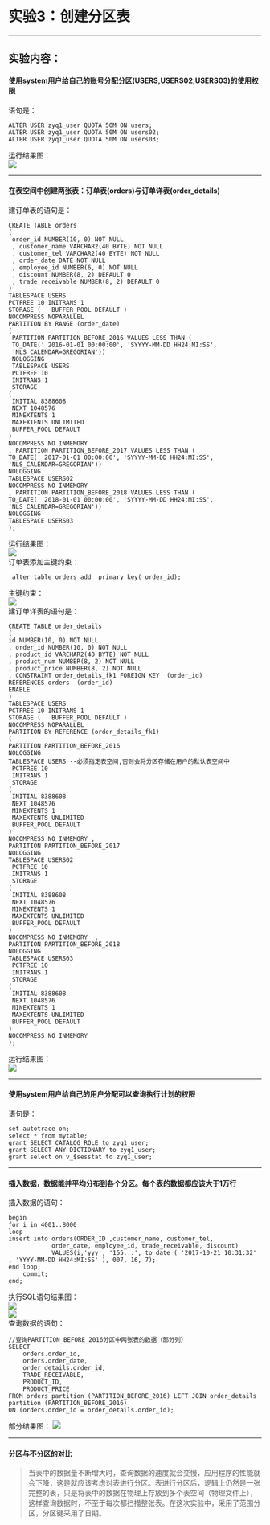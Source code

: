 # 实验3：创建分区表
***
## 实验内容：
#### 使用system用户给自己的账号分配分区(USERS,USERS02,USERS03)的使用权限
语句是：
```
ALTER USER zyq1_user QUOTA 50M ON users;
ALTER USER zyq1_user QUOTA 50M ON users02;
ALTER USER zyq1_user QUOTA 50M ON users03;
```
运行结果图：<br>
![](https://github.com/ZYQHZ/ORACLE/blob/master/test3/0.png)
***
#### 在表空间中创建两张表：订单表(orders)与订单详表(order_details)
建订单表的语句是：
```
CREATE TABLE orders 
(
 order_id NUMBER(10, 0) NOT NULL 
 , customer_name VARCHAR2(40 BYTE) NOT NULL 
 , customer_tel VARCHAR2(40 BYTE) NOT NULL 
 , order_date DATE NOT NULL 
 , employee_id NUMBER(6, 0) NOT NULL 
 , discount NUMBER(8, 2) DEFAULT 0 
 , trade_receivable NUMBER(8, 2) DEFAULT 0 
) 
TABLESPACE USERS 
PCTFREE 10 INITRANS 1 
STORAGE (   BUFFER_POOL DEFAULT ) 
NOCOMPRESS NOPARALLEL 
PARTITION BY RANGE (order_date) 
(
 PARTITION PARTITION_BEFORE_2016 VALUES LESS THAN (
 TO_DATE(' 2016-01-01 00:00:00', 'SYYYY-MM-DD HH24:MI:SS', 
 'NLS_CALENDAR=GREGORIAN')) 
 NOLOGGING 
 TABLESPACE USERS 
 PCTFREE 10 
 INITRANS 1 
 STORAGE 
( 
 INITIAL 8388608 
 NEXT 1048576 
 MINEXTENTS 1 
 MAXEXTENTS UNLIMITED 
 BUFFER_POOL DEFAULT 
) 
NOCOMPRESS NO INMEMORY  
, PARTITION PARTITION_BEFORE_2017 VALUES LESS THAN (
TO_DATE(' 2017-01-01 00:00:00', 'SYYYY-MM-DD HH24:MI:SS', 'NLS_CALENDAR=GREGORIAN')) 
NOLOGGING 
TABLESPACE USERS02 
NOCOMPRESS NO INMEMORY  
, PARTITION PARTITION_BEFORE_2018 VALUES LESS THAN (
TO_DATE(' 2018-01-01 00:00:00', 'SYYYY-MM-DD HH24:MI:SS', 'NLS_CALENDAR=GREGORIAN')) 
NOLOGGING 
TABLESPACE USERS03
);
```
运行结果图：<br>
![](https://github.com/ZYQHZ/ORACLE/blob/master/test3/1.PNG)<br>
订单表添加主键约束：<br>
```
 alter table orders add  primary key( order_id);
```
主键约束：<br>
![](https://github.com/ZYQHZ/ORACLE/blob/master/test3/2.PNG)<br>
建订单详表的语句是：<br>
```
CREATE TABLE order_details 
(
id NUMBER(10, 0) NOT NULL 
, order_id NUMBER(10, 0) NOT NULL
, product_id VARCHAR2(40 BYTE) NOT NULL 
, product_num NUMBER(8, 2) NOT NULL 
, product_price NUMBER(8, 2) NOT NULL 
, CONSTRAINT order_details_fk1 FOREIGN KEY  (order_id)
REFERENCES orders  (order_id)
ENABLE 
) 
TABLESPACE USERS 
PCTFREE 10 INITRANS 1 
STORAGE (   BUFFER_POOL DEFAULT ) 
NOCOMPRESS NOPARALLEL
PARTITION BY REFERENCE (order_details_fk1)
(
PARTITION PARTITION_BEFORE_2016 
NOLOGGING 
TABLESPACE USERS --必须指定表空间,否则会将分区存储在用户的默认表空间中
 PCTFREE 10 
 INITRANS 1 
 STORAGE 
( 
 INITIAL 8388608 
 NEXT 1048576 
 MINEXTENTS 1 
 MAXEXTENTS UNLIMITED 
 BUFFER_POOL DEFAULT 
) 
NOCOMPRESS NO INMEMORY , 
PARTITION PARTITION_BEFORE_2017 
NOLOGGING 
TABLESPACE USERS02
 PCTFREE 10 
 INITRANS 1 
 STORAGE 
( 
 INITIAL 8388608 
 NEXT 1048576 
 MINEXTENTS 1 
 MAXEXTENTS UNLIMITED 
 BUFFER_POOL DEFAULT 
) 
NOCOMPRESS NO INMEMORY  ,
PARTITION PARTITION_BEFORE_2018 
NOLOGGING 
TABLESPACE USERS03
 PCTFREE 10 
 INITRANS 1 
 STORAGE 
( 
 INITIAL 8388608 
 NEXT 1048576 
 MINEXTENTS 1 
 MAXEXTENTS UNLIMITED 
 BUFFER_POOL DEFAULT 
) 
NOCOMPRESS NO INMEMORY 
);
```
运行结果图：<br>
![](https://github.com/ZYQHZ/ORACLE/blob/master/test3/3.PNG)<br>
***
#### 使用system用户给自己的用户分配可以查询执行计划的权限
语句是：
```
set autotrace on;
select * from mytable;
grant SELECT_CATALOG_ROLE to zyq1_user;
grant SELECT ANY DICTIONARY to zyq1_user;
grant select on v_$sesstat to zyq1_user;
```
***
#### 插入数据，数据能并平均分布到各个分区。每个表的数据都应该大于1万行
插入数据的语句：<br>
```
begin
for i in 4001..8000
loop   
insert into orders(ORDER_ID ,customer_name, customer_tel, 
            order_date, employee_id, trade_receivable, discount)
            VALUES(i,'yyy', '155...', to_date ( '2017-10-21 10:31:32' , 'YYYY-MM-DD HH24:MI:SS' ), 007, 16, 7);
end loop;
    commit;
end;
```
执行SQL语句结果图：<br>
![](https://github.com/ZYQHZ/ORACLE/blob/master/test3/4.PNG)<br>
![](https://github.com/ZYQHZ/ORACLE/blob/master/test3/5.PNG)<br>
查询数据的语句：<br>
```
//查询PARTITION_BEFORE_2016分区中两张表的数据（部分列）
SELECT
    orders.order_id,
    orders.order_date,
    order_details.order_id,
    TRADE_RECEIVABLE,
    PRODUCT_ID,
    PRODUCT_PRICE
FROM orders partition (PARTITION_BEFORE_2016) LEFT JOIN order_details partition (PARTITION_BEFORE_2016)
ON (orders.order_id = order_details.order_id);
```
部分结果图：
![](https://github.com/ZYQHZ/ORACLE/blob/master/test3/6.PNG)<br>
***
#### 分区与不分区的对比
> 当表中的数据量不断增大时，查询数据的速度就会变慢，应用程序的性能就会下降，这是就应该考虑对表进行分区。表进行分区后，逻辑上仍然是一张完整的表，只是将表中的数据在物理上存放到多个表空间（物理文件上），这样查询数据时，不至于每次都扫描整张表。在这次实验中，采用了范围分区，分区键采用了日期。
